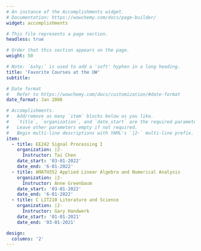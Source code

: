 ```yaml
---
# An instance of the Accomplishments widget.
# Documentation: https://wowchemy.com/docs/page-builder/
widget: accomplishments

# This file represents a page section.
headless: true

# Order that this section appears on the page.
weight: 50

# Note: `&shy;` is used to add a 'soft' hyphen in a long heading.
title: 'Favorite Courses at the UW'
subtitle:

# Date format
#   Refer to https://wowchemy.com/docs/customization/#date-format
date_format: Jan 2006

# Accomplishments.
#   Add/remove as many `item` blocks below as you like.
#   `title`, `organization`, and `date_start` are the required parameters.
#   Leave other parameters empty if not required.
#   Begin multi-line descriptions with YAML's `|2-` multi-line prefix.
item:
  - title: EE242 Signal Processing I
    organization: |2- 
      Instructor: Tai Chen
    date_start: '03-01-2022'
    date_end: '6-01-2022'
  - title: AMATH352 Applied Linear Algebra and Numerical Analysis
    organization: |2- 
      Instructor: Anne Greenbaum
    date_start: '03-01-2022'
    date_end: '6-01-2022'
  - title: C LIT210 Literature and Science
    organization: |2- 
      Instructor: Gary Handwerk
    date_start: '01-01-2021'
    date_end: '03-01-2021'

design:
  columns: '2'
---
```

